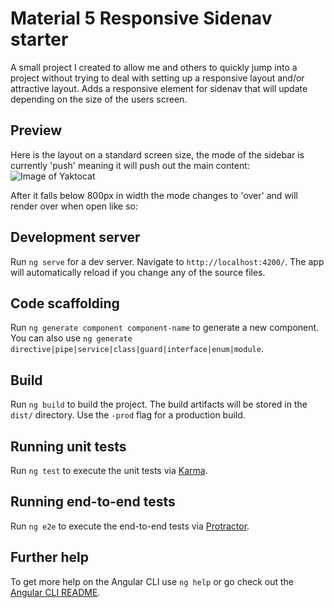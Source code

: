 # Material 5 Responsive Sidenav starter

A small project I created to allow me and others to quickly jump into a project without trying to deal with setting up a responsive layout and/or attractive layout. Adds a responsive element for sidenav that will update depending on the size of the users screen.

## Preview
Here is the layout on a standard screen size, the mode of the sidebar is currently 'push' meaning it will push out the main content:
![Image of Yaktocat](https://i.imgur.com/OWp3T01.png)

After it falls below 800px in width the mode changes to 'over' and will render over when open like so:



## Development server

Run `ng serve` for a dev server. Navigate to `http://localhost:4200/`. The app will automatically reload if you change any of the source files.

## Code scaffolding

Run `ng generate component component-name` to generate a new component. You can also use `ng generate directive|pipe|service|class|guard|interface|enum|module`.

## Build

Run `ng build` to build the project. The build artifacts will be stored in the `dist/` directory. Use the `-prod` flag for a production build.

## Running unit tests

Run `ng test` to execute the unit tests via [Karma](https://karma-runner.github.io).

## Running end-to-end tests

Run `ng e2e` to execute the end-to-end tests via [Protractor](http://www.protractortest.org/).

## Further help

To get more help on the Angular CLI use `ng help` or go check out the [Angular CLI README](https://github.com/angular/angular-cli/blob/master/README.md).
